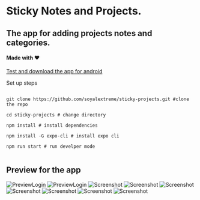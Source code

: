# Sticky Notes and Projects.

## The app for adding projects notes and categories.

#### Made with ❤

[Test and download the app for android](tricky-ground.surge.sh)

Set up steps

```shell

git clone https://github.com/soyalextreme/sticky-projects.git #clone the repo

cd sticky-projects # change directory

npm install # install dependencies

npm install -G expo-cli # install expo cli

npm run start # run develper mode


```

## Preview for the app

![PreviewLogin](./captures/login_dark.png)
![PreviewLogin](./captures/login_light.png)
![Screenshot](./captures/Screenshot_1621369971.png)
![Screenshot](./captures/Screenshot_1621369993.png)
![Screenshot](./captures/Screenshot_1621370002.png)
![Screenshot](./captures/Screenshot_1621370017.png)
![Screenshot](./captures/Screenshot_1621370020.png)
![Screenshot](./captures/Screenshot_1621370032.png)
![Screenshot](./captures/Screenshot_1621370063.png)
